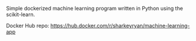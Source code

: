 Simple dockerized machine learning program written in Python using the scikit-learn.

Docker Hub repo: https://hub.docker.com/r/sharkeyryan/machine-learning-app

